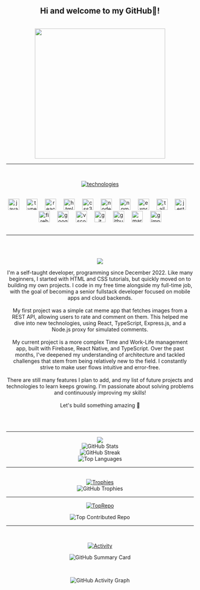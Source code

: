 <h2 align="center">Hi and welcome to my GitHub👋!</h2>

<br>

<div align="center">
<img height="350" src="https://media.giphy.com/media/v1.Y2lkPTc5MGI3NjExOTVkNXBjdDI1aGR2dnVrdHlyMzBsaDVnaWZkdDFsYjdiM3R3YTd0bCZlcD12MV9naWZzX3NlYXJjaCZjdD1n/TRFcNpyLTdo2kUmkwm/giphy.gif"  />
</div>
<hr/>
<br>
<p align="center">
  <a href="https://postimg.cc/MvYWQF8R">
    <img src="https://i.postimg.cc/9F6zs68x/technologies.jpg" alt="technologies" />
  </a>
</p>
  

<br clear="both">
 
<div align="center">


  
 
  <img src="https://cdn.jsdelivr.net/gh/devicons/devicon/icons/javascript/javascript-original.svg" height="30" alt="javascript logo"  />
  <img width="12" />
  <img src="https://cdn.jsdelivr.net/gh/devicons/devicon/icons/typescript/typescript-original.svg" height="30" alt="typescript logo"  />
  <img width="12" />
  <img src="https://cdn.jsdelivr.net/gh/devicons/devicon/icons/react/react-original.svg" height="30" alt="react logo"  />
  <img width="12" />
  <img src="https://cdn.jsdelivr.net/gh/devicons/devicon/icons/html5/html5-original.svg" height="30" alt="html5 logo"  />
  <img width="12" />
  <img src="https://cdn.jsdelivr.net/gh/devicons/devicon/icons/css3/css3-original.svg" height="30" alt="css3 logo"  />
  <img width="12" />
  <img src="https://cdn.jsdelivr.net/gh/devicons/devicon/icons/nodejs/nodejs-original.svg" height="30" alt="nodejs logo"  />
  <img width="12" />
  <img src="https://cdn.jsdelivr.net/gh/devicons/devicon/icons/npm/npm-original-wordmark.svg" height="30" alt="npm logo"  />
  <img width="12" />
  <img src="https://cdn.jsdelivr.net/gh/devicons/devicon/icons/express/express-original.svg" height="30" alt="express logo"  />
  <img width="12" />
  <img src="https://cdn.jsdelivr.net/gh/devicons/devicon/icons/tailwindcss/tailwindcss-original-wordmark.svg" height="30" alt="tailwindcss logo"  />
  <img width="12" />
  <img src="https://cdn.jsdelivr.net/gh/devicons/devicon/icons/jest/jest-plain.svg" height="30" alt="jest logo"  />
  <img width="12" />
  <img src="https://cdn.jsdelivr.net/gh/devicons/devicon/icons/firebase/firebase-plain.svg" height="30" alt="firebase logo"  />
  <img width="12" />
  <img src="https://cdn.jsdelivr.net/gh/devicons/devicon/icons/googlecloud/googlecloud-original.svg" height="30" alt="googlecloud logo"  />
  <img width="12" />
  <img src="https://cdn.jsdelivr.net/gh/devicons/devicon/icons/vscode/vscode-original.svg" height="30" alt="vscode logo"  />
  <img width="12" />
  <img src="https://cdn.jsdelivr.net/gh/devicons/devicon/icons/git/git-original.svg" height="30" alt="git logo"  />
  <img width="12" />
  <img src="https://cdn.jsdelivr.net/gh/devicons/devicon/icons/github/github-original.svg" height="30" alt="github logo"  />
  <img width="12" />
  <img src="https://cdn.jsdelivr.net/gh/devicons/devicon/icons/markdown/markdown-original.svg" height="30" alt="markdown logo"  />
  <img width="12" />
  <img src="https://cdn.jsdelivr.net/gh/devicons/devicon/icons/gimp/gimp-original.svg" height="30" alt="gimp logo"  />
</div>
<br>
<hr/>
<br><br>


<p align="center">
  <a href="https://postimg.cc/WDjtZRnV">
    <img src="https://i.postimg.cc/7LJzpwJ5/about.jpg" />
  </a>
</p>

<p align="center">I'm a self-taught developer, programming since December 2022. Like many beginners, I started with HTML and CSS tutorials, but quickly moved on to building my own projects. I code in my free time alongside my full-time job, with the goal of becoming a senior fullstack developer focused on mobile apps and cloud backends.<br><br>My first project was a simple cat meme app that fetches images from a REST API, allowing users to rate and comment on them. This helped me dive into new technologies, using React, TypeScript, Express.js, and a Node.js proxy for simulated comments.<br><br>My current project is a more complex Time and Work-Life management app, built with Firebase, React Native, and TypeScript. Over the past months, I've deepened my understanding of architecture and tackled challenges that stem from being relatively new to the field. I constantly strive to make user flows intuitive and error-free.<br><br>There are still many features I plan to add, and my list of future projects and technologies to learn keeps growing. I'm passionate about solving problems and continuously improving my skills!<br><br>Let's build something amazing 🚀</p>

<br><br>
<hr/>
<div align="center">
<a href='https://postimages.org/'><img src='https://i.postimg.cc/26J6gsNF/stats.jpg'/></a>

</div>

<div align="center">
  <img src="https://github-readme-stats.vercel.app/api?username=John-CFO&theme=dark&hide_border=false&include_all_commits=true&count_private=true" alt="GitHub Stats" /><br/>
  <img src="https://github-readme-streak-stats.herokuapp.com/?user=John-CFO&theme=dark&hide_border=false" alt="GitHub Streak" /><br/>
  <img src="https://github-readme-stats.vercel.app/api/top-langs/?username=John-CFO&theme=dark&hide_border=false&include_all_commits=true&count_private=true&layout=compact" alt="Top Languages" />
</div>
<hr/>
<div align="center">
    <br>
<a href='https://postimages.org/' target='_blank'><img src='https://i.postimg.cc/dVDqW9WF/Trophies.png' border='0' alt='Trophies'/></a>
</div>
  
<div align="center">

  <img src="https://github-profile-trophy.vercel.app/?username=John-CFO&theme=onedark&no-frame=true&no-bg=false&margin-w=4" alt="GitHub Trophies" />
  <hr/>
</div>
<div align="center">
 
<a href='https://postimages.org/' target='_blank'><img src='https://i.postimg.cc/vTRJvr4Q/TopRepo.png' border='0' alt='TopRepo'/></a>
  </div>
<div align="center">
  <img src="https://github-contributor-stats.vercel.app/api?username=John-CFO&limit=5&theme=aura&combine_all_yearly_contributions=true" alt="Top Contributed Repo" />
   <hr/>
   <br>
</div>
   <div align="center">
 
<a href='https://postimages.org/' target='_blank'><img src='https://i.postimg.cc/SNHgYSzh/Activity.png' border='0' alt='Activity'/></a>
 
 
![GitHub Summary Card](https://github-profile-summary-cards.vercel.app/api/cards/profile-details?username=John-CFO&theme=dracula)
 
 <br>
 
![GitHub Activity Graph](https://github-readme-activity-graph.vercel.app/graph?username=John-CFO&theme=react-dark)
</div>








<!-- Proudly created with GPRM ( https://gprm.itsvg.in ) -->
